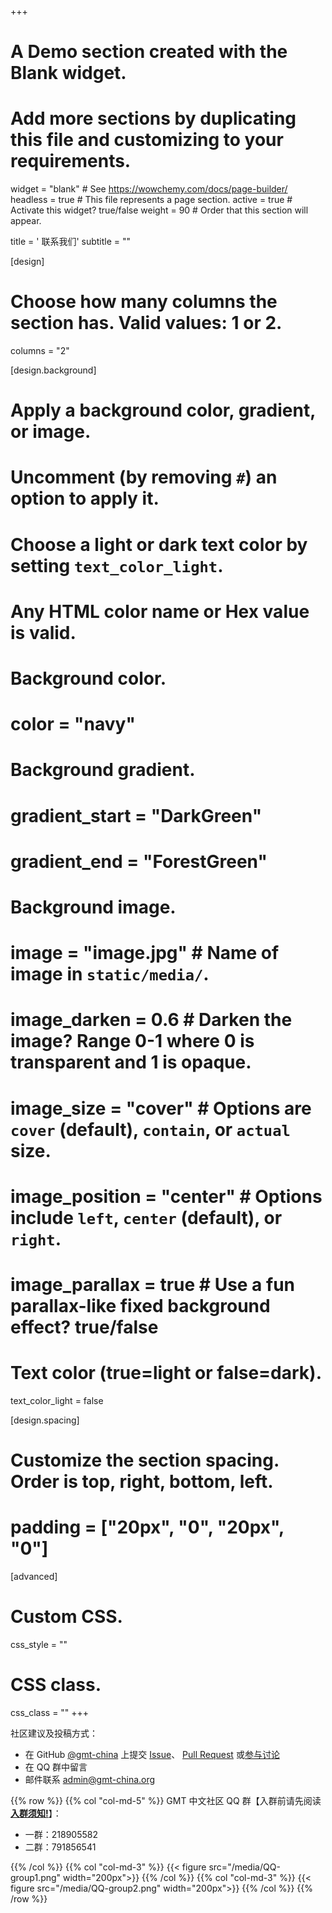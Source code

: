 +++
# A Demo section created with the Blank widget.
# Add more sections by duplicating this file and customizing to your requirements.

widget = "blank"  # See https://wowchemy.com/docs/page-builder/
headless = true  # This file represents a page section.
active = true  # Activate this widget? true/false
weight = 90  # Order that this section will appear.

title = '<i class="fas fa-envelope"></i> 联系我们'
subtitle = ""

[design]
  # Choose how many columns the section has. Valid values: 1 or 2.
  columns = "2"

[design.background]
  # Apply a background color, gradient, or image.
  #   Uncomment (by removing `#`) an option to apply it.
  #   Choose a light or dark text color by setting `text_color_light`.
  #   Any HTML color name or Hex value is valid.

  # Background color.
  # color = "navy"

  # Background gradient.
  # gradient_start = "DarkGreen"
  # gradient_end = "ForestGreen"

  # Background image.
  # image = "image.jpg"  # Name of image in `static/media/`.
  # image_darken = 0.6  # Darken the image? Range 0-1 where 0 is transparent and 1 is opaque.
  # image_size = "cover"  #  Options are `cover` (default), `contain`, or `actual` size.
  # image_position = "center"  # Options include `left`, `center` (default), or `right`.
  # image_parallax = true  # Use a fun parallax-like fixed background effect? true/false

  # Text color (true=light or false=dark).
  text_color_light = false

[design.spacing]
  # Customize the section spacing. Order is top, right, bottom, left.
  # padding = ["20px", "0", "20px", "0"]

[advanced]
 # Custom CSS.
 css_style = ""

 # CSS class.
 css_class = ""
+++

社区建议及投稿方式：

- 在 <i class="fab fa-github"></i> GitHub [@gmt-china](https://github.com/gmt-china) 上提交
  [Issue](https://github.com/gmt-china/gmt-china.org/issues)、
  [Pull Request](https://github.com/gmt-china/gmt-china.org/pulls)
  或[参与讨论](https://github.com/gmt-china/gmt-china.org/discussions)
- 在 QQ 群中留言
- 邮件联系 <i class="fas fa-envelope"></i> [admin@gmt-china.org](mailto:admin@gmt-china.org)

{{% row %}}
{{% col "col-md-5" %}}
GMT 中文社区 QQ 群【入群前请先阅读[**入群须知!**](/blog/community-guide/)】：
- <i class="fab fa-qq"></i> 一群：218905582
- <i class="fab fa-qq"></i> 二群：791856541

{{% /col %}}
{{% col "col-md-3" %}}
{{< figure src="/media/QQ-group1.png" width="200px">}}
{{% /col %}}
{{% col "col-md-3" %}}
{{< figure src="/media/QQ-group2.png" width="200px">}}
{{% /col %}}
{{% /row %}}
